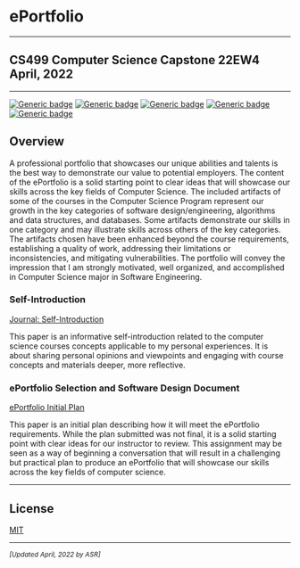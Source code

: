 # ePortfolio

---

## CS499 Computer Science Capstone 22EW4<br>April, 2022

---

[![Generic badge](https://img.shields.io/badge/page_builder-GitHub_Pages-orange.svg)](https://pages.github.com/) [![Generic badge](https://img.shields.io/badge/language-Markdown-cyan.svg)](https://www.markdownguide.org/) [![Generic badge](https://img.shields.io/badge/collaboration_tool-GitHub_Desktop-purple.svg)](https://desktop.github.com/) [![Generic badge](https://img.shields.io/badge/editor-Markdown_Monster-blue.svg)](https://markdownmonster.west-wind.com/) [![Generic badge](https://img.shields.io/badge/license-MIT-red.svg)](LICENSE)

## Overview

A professional portfolio that showcases our unique abilities and talents is the best way to demonstrate our value to potential employers. The content of the ePortfolio is a solid starting point to clear ideas that will showcase our skills across the key fields of Computer Science. The included artifacts of some of the courses in the Computer Science Program represent our growth in the key categories of software design/engineering, algorithms and data structures, and databases. Some artifacts demonstrate our skills in one category and may illustrate skills across others of the key categories. The artifacts chosen have been enhanced beyond the course requirements, establishing a quality of work, addressing their limitations or inconsistencies, and mitigating vulnerabilities. The portfolio will convey the impression that I am strongly motivated, well organized, and accomplished in Computer Science major in Software Engineering.

### Self-Introduction

[Journal: Self-Introduction](CS499/CS499-M1-1_Paper.pdf "Journal: Self-Introduction")

This paper is an informative self-introduction related to the computer science courses concepts applicable to my personal experiences. It is about sharing personal opinions and viewpoints and engaging with course concepts and materials deeper, more reflective.

### ePortfolio Selection and Software Design Document

[ePortfolio Initial Plan](CS499/CS499-M1-4_Paper.pdf "ePortfolio Initial Plan")

This paper is an initial plan describing how it will meet the ePortfolio requirements. While the plan submitted was not final, it is a solid starting point with clear ideas for our instructor to review. This assignment may be seen as a way of beginning a conversation that will result in a challenging but practical plan to produce an ePortfolio that will showcase our skills across the key fields of computer science.

---

## License

[MIT](LICENSE "MIT License")

---

<small>_[Updated April, 2022 by ASR]_</small>